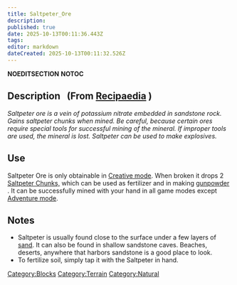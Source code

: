 ```yaml
---
title: Saltpeter_Ore
description: 
published: true
date: 2025-10-13T00:11:36.443Z
tags: 
editor: markdown
dateCreated: 2025-10-13T00:11:32.526Z
---
```


__NOEDITSECTION__ __NOTOC__

## Description   (From [Recipaedia](Recipaedia "wikilink") )

*Saltpeter ore is a vein of potassium nitrate embedded in sandstone
rock. Gains saltpeter chunks when mined. Be careful, because certain
ores require special tools for successful mining of the mineral. If
improper tools are used, the mineral is lost. Saltpeter can be used to
make explosives.*

## Use

Saltpeter Ore is only obtainable in [Creative
mode](Creative_Gamemode "wikilink"). When broken it drops 2 [Saltpeter
Chunks,](Saltpeter_Chunk "wikilink") which can be used as fertilizer and
in making [gunpowder](gunpowder "wikilink") . It can be successfully
mined with your hand in all game modes except [Adventure
mode](Adventure_Gamemode "wikilink"). 

## Notes

  - Saltpeter is usually found close to the surface under a few layers
    of [sand](sand "wikilink"). It can also be found in shallow
    sandstone caves. Beaches, deserts, anywhere that harbors sandstone
    is a good place to look.
  - To fertilize soil, simply tap it with the Saltpeter in hand.

[Category:Blocks](Category:Blocks "wikilink")
[Category:Terrain](Category:Terrain "wikilink")
[Category:Natural](Category:Natural "wikilink")